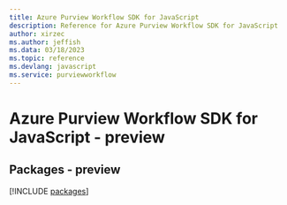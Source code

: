 ```yaml
---
title: Azure Purview Workflow SDK for JavaScript
description: Reference for Azure Purview Workflow SDK for JavaScript
author: xirzec
ms.author: jeffish
ms.data: 03/18/2023
ms.topic: reference
ms.devlang: javascript
ms.service: purviewworkflow
---
```

# Azure Purview Workflow SDK for JavaScript - preview
## Packages - preview
[!INCLUDE [packages](purview-workflow-index.md)]